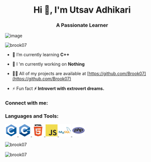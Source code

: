 <h1 align="center">Hi 👋, I'm Utsav Adhikari</h1>
<h3 align="center">A Passionate Learner</h3>

![image](https://github.com/user-attachments/assets/2d58c44a-ced2-46ee-8fff-bafac0aa99ad)

<p align="left"> <img src="https://komarev.com/ghpvc/?username=brook07&label=Profile%20views&color=0e75b6&style=flat" alt="brook07" /> </p>

- 🔭 I’m currently learning **C++**

- 👯 I 'm currently working on **Nothing**

- 👨‍💻 All of my projects are available at [https://github.com/Brook07](https://github.com/Brook07)

- ⚡ Fun fact **⚡ Introvert with extrovert dreams.**

<h3 align="left">Connect with me:</h3>
<p align="left">
</p>

<h3 align="left">Languages and Tools:</h3>
<p align="left"> <a href="https://www.cprogramming.com/" target="_blank" rel="noreferrer"> <img src="https://raw.githubusercontent.com/devicons/devicon/master/icons/c/c-original.svg" alt="c" width="40" height="40"/> </a> <a href="https://www.w3schools.com/cpp/" target="_blank" rel="noreferrer"> <img src="https://raw.githubusercontent.com/devicons/devicon/master/icons/cplusplus/cplusplus-original.svg" alt="cplusplus" width="40" height="40"/> </a> <a href="https://www.w3.org/html/" target="_blank" rel="noreferrer"> <img src="https://raw.githubusercontent.com/devicons/devicon/master/icons/html5/html5-original-wordmark.svg" alt="html5" width="40" height="40"/> </a> <a href="https://developer.mozilla.org/en-US/docs/Web/JavaScript" target="_blank" rel="noreferrer"> <img src="https://raw.githubusercontent.com/devicons/devicon/master/icons/javascript/javascript-original.svg" alt="javascript" width="40" height="40"/> </a> <a href="https://www.mysql.com/" target="_blank" rel="noreferrer"> <img src="https://raw.githubusercontent.com/devicons/devicon/master/icons/mysql/mysql-original-wordmark.svg" alt="mysql" width="40" height="40"/> </a> <a href="https://www.php.net" target="_blank" rel="noreferrer"> <img src="https://raw.githubusercontent.com/devicons/devicon/master/icons/php/php-original.svg" alt="php" width="40" height="40"/> </a> </p>

<p><img align="center" src="https://github-readme-stats.vercel.app/api/top-langs?username=brook07&show_icons=true&locale=en&layout=compact" alt="brook07" /></p>

<p><img align="center" src="https://github-readme-streak-stats.herokuapp.com/?user=brook07&" alt="brook07" /></p>
